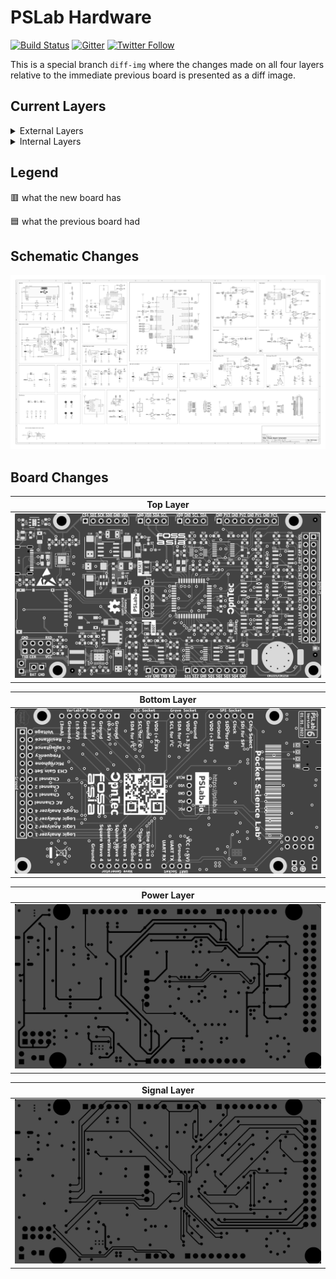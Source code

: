 # PSLab Hardware

[![Build Status](https://travis-ci.org/fossasia/pslab-hardware.svg?branch=master)](https://travis-ci.org/fossasia/pslab-hardware)
[![Gitter](https://badges.gitter.im/fossasia/pslab.svg)](https://gitter.im/fossasia/pslab?utm_source=badge&utm_medium=badge&utm_campaign=pr-badge)
[![Twitter Follow](https://img.shields.io/twitter/follow/pslabio.svg?style=social&label=Follow&maxAge=2592000?style=flat-square)](https://twitter.com/pslabio)

This is a special branch `diff-img` where the changes made on all four layers relative to the immediate previous board is presented as a diff image.

## Current Layers

<details>
  <summary>External Layers</summary>

| Top | Bottom |
| --- | ------ |
| ![](front-layer.png) | ![](bottom-layer.png) |
</details>

<details>
  <summary>Internal Layers</summary>

| Power | Signal |
| ----- | ------ |
| ![](power-layer.png) | ![](signal-layer.png) |
</details>

## Legend

🟥 what the new board has

🟦 what the previous board had

## Schematic Changes
![Schematic](diff-schematic.png)

## Board Changes

| Top Layer |
| ---------- |
| ![Front PCB](diff-front.png) |

| Bottom Layer |
| --------- |
| ![Rear PCB](diff-bottom.png) |

| Power Layer |
| ---------- |
| ![Power PCB](diff-power.png) |

| Signal Layer |
| --------- |
| ![Signal PCB](diff-signal.png) |
